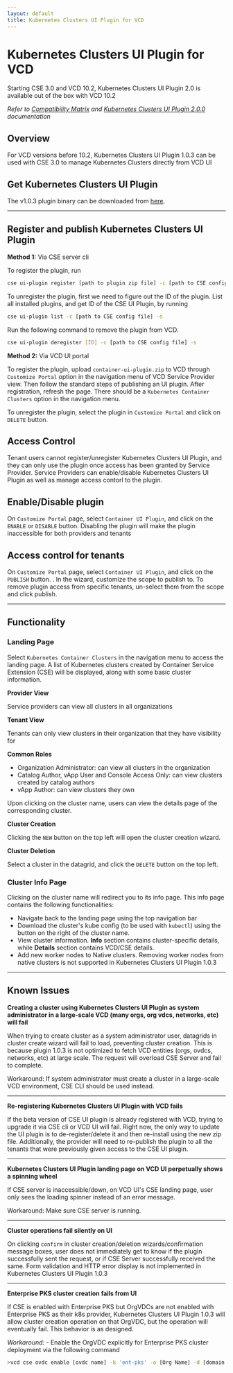 ```yaml
---
layout: default
title: Kubernetes Clusters UI Plugin for VCD
---
```


# Kubernetes Clusters UI Plugin for VCD

Starting CSE 3.0 and VCD 10.2, Kubernetes Clusters UI Plugin 2.0 is available out of the box with VCD 10.2

*Refer to [Compatibility Matrix](CSE30.html#cse30-compatibility-matrix) and
[Kubernetes Clusters UI Plugin 2.0.0](https://docs.vmware.com/en/VMware-Cloud-Director/10.2/VMware-Cloud-Director-Service-Provider-Admin-Portal-Guide/GUID-A1910FF9-B2CF-49DD-B031-D1245E8740AE.html) documentation*

## Overview

For VCD versions before 10.2, Kubernetes Clusters UI Plugin 1.0.3 can be used with CSE 3.0 to manage Kubernetes Clusters directly from VCD UI

## Get Kubernetes Clusters UI Plugin

The v1.0.3 plugin binary can be downloaded from [here](https://github.com/vmware/container-service-extension/raw/master/cse_ui/1.0.3/container-ui-plugin.zip).

---

## Register and publish Kubernetes Clusters UI Plugin

**Method 1:** Via CSE server cli

To register the plugin, run

```sh
cse ui-plugin register [path to plugin zip file] -c [path to CSE config file] -s
```

To unregister the plugin, first we need to figure out the ID of the plugin.
List all installed plugins, and get ID of the CSE UI Plugin, by running

```sh
cse ui-plugin list -c [path to CSE config file] -s
```

Run the following command to remove the plugin from VCD.

```sh
cse ui-plugin deregister [ID] -c [path to CSE config file] -s
```

**Method 2:** Via VCD UI portal

To register the plugin, upload `container-ui-plugin.zip` to VCD through `Customize Portal`
option in the navigation menu of VCD Service Provider view. Then follow the
standard steps of publishing an UI plugin. After registration, refresh the page.
There should be a `Kubernetes Container Clusters` option in the navigation menu.

To unregister the plugin, select the plugin in `Customize Portal` and click on
`DELETE` button.

## Access Control

Tenant users cannot register/unregister Kubernetes Clusters UI Plugin, and they can only use the plugin once access has been granted by Service Provider.
Service Providers can enable/disable Kubernetes Clusters UI Plugin as well as manage access contorl to the plugin.

## Enable/Disable plugin

On `Customize Portal` page, select `Container UI Plugin`, and click on the `ENABLE` or `DISABLE` button.
Disabling the plugin will make the plugin inaccessible for both providers and tenants

## Access control for tenants

On `Customize Portal` page, select `Container UI Plugin`, and click on the `PUBLISH` button. . In the wizard, customize the scope to publish to. To remove plugin access from specific tenants, un-select them from the scope and click publish.

---

## Functionality

### Landing Page

Select `Kubernetes Container Clusters` in the navigation menu to access the landing page.
A list of Kubernetes clusters created by Container Service Extension (CSE) will be displayed, along with some basic cluster information.

**Provider View**

Service providers can view all clusters in all organizations

**Tenant View**

Tenants can only view clusters in their organization that they have visibility for

**Common Roles**

* Organization Administrator: can view all clusters in the organization
* Catalog Author, vApp User and Console Access Only: can view clusters
  created by catalog authors
* vApp Author: can view clusters they own

Upon clicking on the cluster name, users can view the details page of the corresponding cluster.

**Cluster Creation**

Clicking the `NEW` button on the top left will open the cluster creation wizard.

**Cluster Deletion**

Select a cluster in the datagrid, and click the `DELETE` button on the top left.

### Cluster Info Page

Clicking on the cluster name will redirect you to its info page.
This info page contains the following functionalities:

* Navigate back to the landing page using the top navigation bar
* Download the cluster's kube config (to be used with `kubectl`) using the button on the right of the cluster name.
* View cluster information. **Info** section contains cluster-specific details, while **Details** section contains VCD/CSE details.
* Add new worker nodes to Native clusters. Removing worker nodes from native clusters is not supported in Kubernetes Clusters UI Plugin 1.0.3

---

## Known Issues

**Creating a cluster using Kubernetes Clusters UI Plugin as system administrator in a large-scale VCD (many orgs, org vdcs, networks, etc) will fail**

When trying to create cluster as a system administrator user, datagrids in cluster create wizard will fail to load, preventing cluster creation.
This is because plugin 1.0.3 is not optimized to fetch VCD entities (orgs, ovdcs, networks, etc) at large scale. The request will overload CSE Server and fail to complete.

Workaround: If system administrator must create a cluster in a large-scale VCD environment, CSE CLI should be used instead.

---

**Re-registering Kubernetes Clusters UI Plugin with VCD fails**

If the beta version of CSE UI plugin is already registered with VCD, trying to
upgrade it via CSE cli or VCD UI will fail. Right now, the only way to update
the UI plugin is to de-register/delete it and then re-install using the new
zip file. Additionally, the provider will need to re-publish the plugin to all
the tenants that were previously given access to the CSE UI plugin.

---

**Kubernetes Clusters UI Plugin landing page on VCD UI perpetually shows a spinning wheel**

If CSE server is inaccessible/down, on VCD UI's CSE landing page, user only
sees the loading spinner instead of an error message.

Workaround: Make sure CSE server is running.

---

**Cluster operations fail silently on UI**

On clicking `confirm` in cluster creation/deletion wizards/confirmation message
boxes, user does not immediately get to know if the plugin successfully sent
the request, or if CSE Server successfully received the same. Form validation
and HTTP error display is not implemented in Kubernetes Clusters UI Plugin 1.0.3

---

**Enterprise PKS cluster creation fails from UI**

If CSE is enabled with Enterprise PKS but OrgVDCs are not enabled with
Enterprise PKS as their k8s provider, Kubernetes Clusters UI Plugin 1.0.3 will allow cluster creation operation on that OrgVDC, but the operation will eventually fail. This behavior is as designed.

*Workaround:* - Enable the OrgVDC explicitly for Enterprise PKS cluster
deployment via the following command

```sh
>vcd cse ovdc enable [ovdc name] -k 'ent-pks' -o [Org Name] -d [domain name] -p [plan name]
```

